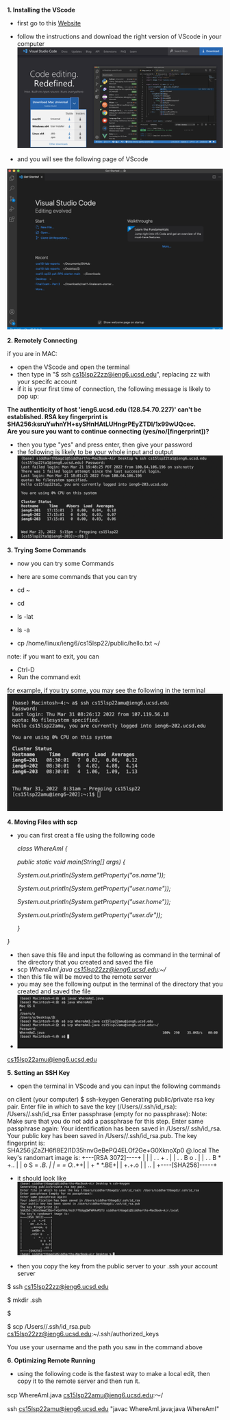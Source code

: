 **1. Installing the VScode**
- first go to this [Website](https://code.visualstudio.com/)
- follow the instructions and download the right version of VScode in your computer
![VScode1](https://github.com/hahacen/lab-report1/blob/main/%E5%B1%8F%E5%B9%95%E5%BF%AB%E7%85%A7%202022-04-10%2017.33.30.png)

- and you will see the following page of VScode

![VScode2](https://github.com/hahacen/lab-report1/blob/main/481649652336_.pic.jpg)

**2. Remotely Connecting**

if you are in MAC:
- open the VScode and open the terminal
- then type in "$ ssh cs15lsp22zz@ieng6.ucsd.edu", replacing zz with your specifc account
- if it is your first time of connection, the following message is likely to pop up:

 **The authenticity of host 'ieng6.ucsd.edu (128.54.70.227)' can't be established.
 RSA key fingerprint is SHA256:ksruYwhnYH+sySHnHAtLUHngrPEyZTDl/1x99wUQcec.  
 Are you sure you want to continue connecting (yes/no/[fingerprint])?**

- then you type "yes" and press enter, then give your password
- the following is likely to be your whole input and output
- ![connect](https://github.com/hahacen/lab-report1/blob/main/%E5%B1%8F%E5%B9%95%E5%BF%AB%E7%85%A7%202022-04-10%2017.45.30.png)


**3. Trying Some Commands**
- now you can try some Commands 
- here are some commands that you can try 

- cd ~
- cd
- ls -lat
- ls -a
- cp /home/linux/ieng6/cs15lsp22/public/hello.txt ~/

note: if you want to exit, you can 
- Ctrl-D
- Run the command exit

for example, if you try some, you may see the following in the terminal
![pic](https://github.com/hahacen/lab-report1/blob/main/471649652063_.pic.jpg)

**4. Moving Files with scp**
- you can first creat a file using the following code
  
  _class WhereAmI {_
  
  _public static void main(String[] args) {_
  
    _System.out.println(System.getProperty("os.name"));_
    
    _System.out.println(System.getProperty("user.name"));_
    
    _System.out.println(System.getProperty("user.home"));_
    
    _System.out.println(System.getProperty("user.dir"));_
    
  _}_
  
_}_

- then save this file and input the following as command in the terminal of the directory that you created and saved the file
- scp _WhereAmI.java cs15lsp22zz@ieng6.ucsd.edu:~/_
- then this file will be moved to the remote server
- you may see the following output in the terminal of the directory that you created and saved the file
- ![output](https://github.com/hahacen/cse15l-lab-reports/blob/main/451649647571_.pic.jpg)

cs15lsp22amu@ieng6.ucsd.edu


**5. Setting an SSH Key**
- open the terminal in VScode and you can input the following commands


on client (your computer)
$ ssh-keygen
Generating public/private rsa key pair.
Enter file in which to save the key (/Users/<user-name>/.ssh/id_rsa): /Users/<user-name>/.ssh/id_rsa
Enter passphrase (empty for no passphrase): 
Note: Make sure that you do not add a passphrase for this step.
Enter same passphrase again: 
Your identification has been saved in /Users/<user-name>/.ssh/id_rsa.
Your public key has been saved in /Users/<user-name>/.ssh/id_rsa.pub.
The key fingerprint is:
SHA256:jZaZH6fI8E2I1D35hnvGeBePQ4ELOf2Ge+G0XknoXp0 <user-name>@<system>.local
The key's randomart image is:
+---[RSA 3072]----+
|                 |
|       . . + .   |
|      . . B o .  |
|     . . B * +.. |
|      o S = *.B. |
|       = = O.*.*+|
|        + * *.BE+|
|           +.+.o |
|             ..  |
+----[SHA256]-----+


- it should look like![terminal1](https://github.com/hahacen/cse15l-lab-reports/blob/main/461649651061_.pic.jpg)

- then you copy the key from the public server to your .ssh your account server
 
$ ssh cs15lsp22zz@ieng6.ucsd.edu
 
<Enter Password>
 
 
$ mkdir .ssh
 
$ <logout>
 

$ scp /Users/<user-name>/.ssh/id_rsa.pub cs15lsp22zz@ieng6.ucsd.edu:~/.ssh/authorized_keys
 
You use your username and the path you saw in the command above

 
 
**6. Optimizing Remote Running**
 
- using the following code is the fastest way to make a local edit, then copy it to the remote server and then run it.
 
 scp WhereAmI.java cs15lsp22amu@ieng6.ucsd.edu:～/
 
 ssh cs15lsp22amu@ieng6.ucsd.edu "javac WhereAmI.java;java WhereAmI"

 
 
 

